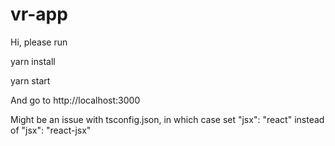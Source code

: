 # vr-app
Hi, please run

yarn install

yarn start

And go to http://localhost:3000

Might be an issue with tsconfig.json, in which case set "jsx": "react" instead of "jsx": "react-jsx"
